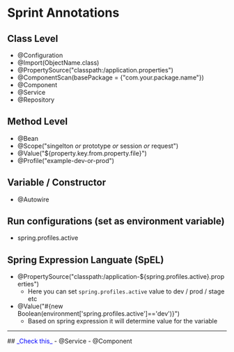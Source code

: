 # Sprint Annotations

## Class Level
- @Configuration
- @Import(ObjectName.class)
- @PropertySource("classpath:/application.properties")
- @ComponentScan(basePackage = {"com.your.package.name"})
- @Component
- @Service
- @Repository

## Method Level
- @Bean
- @Scope("singelton _or_ prototype _or_ session _or_ request")
- @Value("${property.key.from.property.file}")
- @Profile("example-dev-or-prod")

## Variable / Constructor
- @Autowire

## Run configurations (set as environment variable)
- spring.profiles.active

## Spring Expression Languate (SpEL)
- @PropertySource("classpath:/application-${spring.profiles.active}.properties")
	- Here you can set `spring.profiles.active` value to dev / prod / stage etc
- @Value("#{new Boolean(environment['spring.profiles.active']=='dev')}")
	- Based on spring expression it will determine value for the variable


<hr>
## <span style="color:blue">_Check this_</span>
- @Service
- @Component